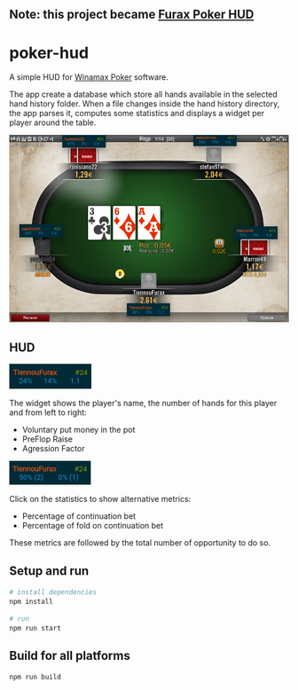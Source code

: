 ## Note: this project became [Furax Poker HUD](http://www.furaxpoker.com)

# poker-hud

A simple HUD for [Winamax Poker](https://www.winamax.fr/en/) software. 

The app create a database which store all hands available in the selected hand history folder. When a file changes inside the hand history directory, the app parses it, computes some statistics and displays a widget per player around the table.

![Screenshot](./static/hud.png)

## HUD

![Main metrics](./static/main_metrics.png)

The widget shows the player's name, the number of hands for this player and from left to right:
* Voluntary put money in the pot
* PreFlop Raise
* Agression Factor

![Alternative metrics](./static/alt_metrics.png)

Click on the statistics to show alternative metrics:
* Percentage of continuation bet
* Percentage of fold on continuation bet

These metrics are followed by the total number of opportunity to do so.

## Setup and run

``` bash
# install dependencies
npm install
```

``` bash
# run
npm run start
```
## Build for all platforms

``` bash
npm run build
```
